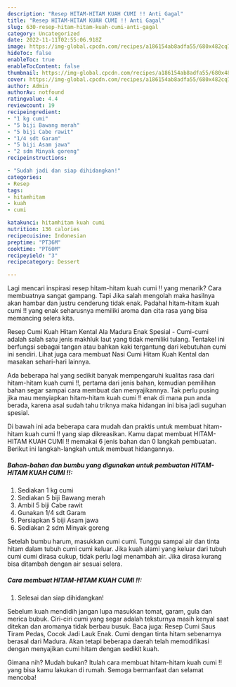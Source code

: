 ```yaml
---
description: "Resep HITAM-HITAM KUAH CUMI !! Anti Gagal"
title: "Resep HITAM-HITAM KUAH CUMI !! Anti Gagal"
slug: 630-resep-hitam-hitam-kuah-cumi-anti-gagal
category: Uncategorized
date: 2022-11-11T02:55:06.918Z
image: https://img-global.cpcdn.com/recipes/a186154ab8adfa55/680x482cq70/hitam-hitam-kuah-cumi-foto-resep-utama.jpg
hideToc: false
enableToc: true
enableTocContent: false
thumbnail: https://img-global.cpcdn.com/recipes/a186154ab8adfa55/680x482cq70/hitam-hitam-kuah-cumi-foto-resep-utama.jpg
cover: https://img-global.cpcdn.com/recipes/a186154ab8adfa55/680x482cq70/hitam-hitam-kuah-cumi-foto-resep-utama.jpg
author: Admin
authorAv: notfound
ratingvalue: 4.4
reviewcount: 19
recipeingredient:
- "1 kg cumi"
- "5 biji Bawang merah"
- "5 biji Cabe rawit"
- "1/4 sdt Garam"
- "5 biji Asam jawa"
- "2 sdm Minyak goreng"
recipeinstructions:

- "Sudah jadi dan siap dihidangkan!"
categories:
- Resep
tags:
- hitamhitam
- kuah
- cumi

katakunci: hitamhitam kuah cumi 
nutrition: 136 calories
recipecuisine: Indonesian
preptime: "PT36M"
cooktime: "PT60M"
recipeyield: "3"
recipecategory: Dessert

---
```



Lagi mencari inspirasi resep hitam-hitam kuah cumi !! yang menarik? Cara membuatnya sangat gampang. Tapi Jika salah mengolah maka hasilnya akan hambar dan justru cenderung tidak enak. Padahal hitam-hitam kuah cumi !! yang enak seharusnya memiliki aroma dan cita rasa yang bisa memancing selera kita.


Resep Cumi Kuah Hitam Kental Ala Madura Enak Spesial - Cumi-cumi adalah salah satu jenis makhluk laut yang tidak memiliki tulang. Tentakel ini berfungsi sebagai tangan atau bahkan kaki tergantung dari kebutuhan cumi ini sendiri. Lihat juga cara membuat Nasi Cumi Hitam Kuah Kental dan masakan sehari-hari lainnya.

Ada beberapa hal yang sedikit banyak mempengaruhi kualitas rasa dari hitam-hitam kuah cumi !!, pertama dari jenis bahan, kemudian pemilihan bahan segar sampai cara membuat dan menyajikannya. Tak perlu pusing jika mau menyiapkan hitam-hitam kuah cumi !! enak di mana pun anda berada, karena asal sudah tahu triknya maka hidangan ini bisa jadi suguhan spesial.


Di bawah ini ada beberapa cara mudah dan praktis untuk membuat hitam-hitam kuah cumi !! yang siap dikreasikan. Kamu dapat membuat HITAM-HITAM KUAH CUMI !! memakai 6 jenis bahan dan 0 langkah pembuatan. Berikut ini langkah-langkah untuk membuat hidangannya.

<!--inarticleads1-->

##### Bahan-bahan dan bumbu yang digunakan untuk pembuatan HITAM-HITAM KUAH CUMI !!:

1. Sediakan 1 kg cumi
1. Sediakan 5 biji Bawang merah
1. Ambil 5 biji Cabe rawit
1. Gunakan 1/4 sdt Garam
1. Persiapkan 5 biji Asam jawa
1. Sediakan 2 sdm Minyak goreng


Setelah bumbu harum, masukkan cumi cumi. Tunggu sampai air dan tinta hitam dalam tubuh cumi cumi keluar. Jika kuah alami yang keluar dari tubuh cumi cumi dirasa cukup, tidak perlu lagi menambah air. Jika dirasa kurang bisa ditambah dengan air sesuai selera. 

<!--inarticleads2-->

##### Cara membuat HITAM-HITAM KUAH CUMI !!:


1. Selesai dan siap dihidangkan!

Sebelum kuah mendidih jangan lupa masukkan tomat, garam, gula dan merica bubuk. Ciri-ciri cumi yang segar adalah teksturnya masih kenyal saat ditekan dan aromanya tidak berbau busuk. Baca juga: Resep Cumi Saus Tiram Pedas, Cocok Jadi Lauk Enak. Cumi dengan tinta hitam sebenarnya berasal dari Madura. Akan tetapi beberapa daerah telah memodifikasi dengan menyajikan cumi hitam dengan sedikit kuah. 

Gimana nih? Mudah bukan? Itulah cara membuat hitam-hitam kuah cumi !! yang bisa kamu lakukan di rumah. Semoga bermanfaat dan selamat mencoba!

